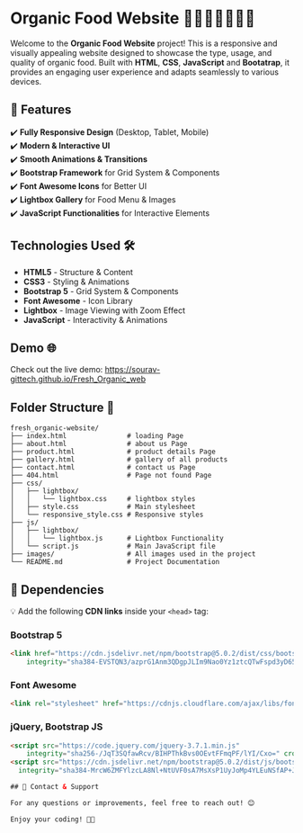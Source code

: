 # Organic Food Website 🌾🥑🌰🥕🥝🍇🍉

Welcome to the **Organic Food Website** project! This is a responsive and visually appealing website designed to showcase the type, usage, and quality of organic food. Built with **HTML**, **CSS**, **JavaScript** and **Bootatrap**, it provides an engaging user experience and adapts seamlessly to various devices.

## 📌 Features  

✔️ **Fully Responsive Design** (Desktop, Tablet, Mobile)  
✔️ **Modern & Interactive UI**  
✔️ **Smooth Animations & Transitions**  
✔️ **Bootstrap Framework** for Grid System & Components  
✔️ **Font Awesome Icons** for Better UI  
✔️ **Lightbox Gallery** for Food Menu & Images  
✔️ **JavaScript Functionalities** for Interactive Elements  

## Technologies Used 🛠️

- **HTML5** - Structure & Content  
- **CSS3** - Styling & Animations  
- **Bootstrap 5** - Grid System & Components  
- **Font Awesome** - Icon Library  
- **Lightbox** - Image Viewing with Zoom Effect  
- **JavaScript** - Interactivity & Animations 

## Demo 🌐

Check out the live demo: https://sourav-gittech.github.io/Fresh_Organic_web

## Folder Structure 📂

```
fresh_organic-website/
├── index.html               # loading Page
├── about.html               # about us Page
├── product.html             # product details Page
├── gallery.html             # gallery of all products
├── contact.html             # contact us Page
├── 404.html                 # Page not found Page
├── css/
│   ├── lightbox/            
│   │   └── lightbox.css     # lightbox styles
│   ├── style.css            # Main stylesheet
│   └── responsive_style.css # Responsive styles
├── js/
│   ├── lightbox/            
│   │   └── lightbox.js      # Lightbox Functionality
│   └── script.js            # Main JavaScript file
├── images/                  # All images used in the project
└── README.md                # Project Documentation  
```

## 🔌 Dependencies  

💡 Add the following **CDN links** inside your `<head>` tag:  

### **Bootstrap 5**  
```html
<link href="https://cdn.jsdelivr.net/npm/bootstrap@5.0.2/dist/css/bootstrap.min.css" rel="stylesheet"
    integrity="sha384-EVSTQN3/azprG1Anm3QDgpJLIm9Nao0Yz1ztcQTwFspd3yD65VohhpuuCOmLASjC" crossorigin="anonymous">
```

### **Font Awesome**  
```html
<link rel="stylesheet" href="https://cdnjs.cloudflare.com/ajax/libs/font-awesome/6.7.2/css/all.min.css">
```

### **jQuery, Bootstrap JS**  
```html
<script src="https://code.jquery.com/jquery-3.7.1.min.js"
    integrity="sha256-/JqT3SQfawRcv/BIHPThkBvs0OEvtFFmqPF/lYI/Cxo=" crossorigin="anonymous"></script>
<script src="https://cdn.jsdelivr.net/npm/bootstrap@5.0.2/dist/js/bootstrap.bundle.min.js"
  integrity="sha384-MrcW6ZMFYlzcLA8Nl+NtUVF0sA7MsXsP1UyJoMp4YLEuNSfAP+JcXn/tWtIaxVXM" crossorigin="anonymous"></script>

## 📧 Contact & Support  

For any questions or improvements, feel free to reach out! 😊  

Enjoy your coding! 🍕🎉
